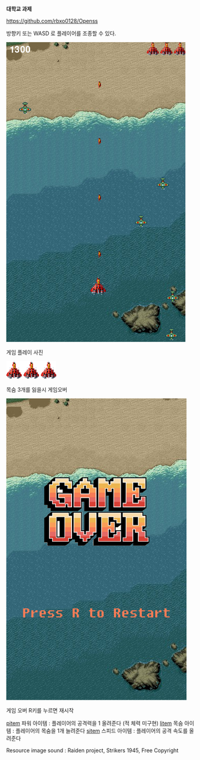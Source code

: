 
**대학교 과제**

https://github.com/rbxo0128/Openss

방향키 또는 WASD 로 플레이어를 조종할 수 있다.

![playing](./resources/image/main.png)


게임 플레이 사진


![lufe](./resources/image/life.png)


목숨 3개를 잃을시 게임오버


![gameover](./resources/image/gameover.png)


게임 오버 R키를 누르면 재시작

[pitem](./resources/image/power_item.png) 파워 아이템 : 플레이어의 공격력을 1 올려준다 (적 체력 미구현)
[litem](./resources/image/life_item.png) 목숨 아이템 : 플레이어의 목숨을 1개 늘려준다
[sitem](./resources/image/speed_item.png) 스피드 아이템 : 플레이어의 공격 속도를 올려준다




Resource image sound : Raiden project, Strikers 1945, Free Copyright

